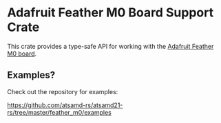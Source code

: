 # Adafruit Feather M0 Board Support Crate

This crate provides a type-safe API for working with the [Adafruit Feather M0
board](https://www.adafruit.com/product/2772).

## Examples?

Check out the repository for examples:

https://github.com/atsamd-rs/atsamd21-rs/tree/master/feather_m0/examples
